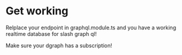 # Get working

Relplace your endpoint in graphql.module.ts and you have a working realtime database for slash graph ql!

Make sure your dgraph has a subscription!



